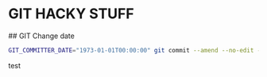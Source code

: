# GIT HACKY STUFF

## GIT Change date

```sh
GIT_COMMITTER_DATE="1973-01-01T00:00:00" git commit --amend --no-edit --date "1973-01-01T00:00:00"
```

test
